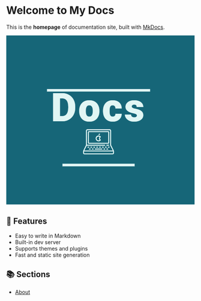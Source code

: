 # Welcome to My Docs

This is the **homepage** of documentation site, built with [MkDocs](https://www.mkdocs.org/).

![logo](images/logo.png)

## 🚀 Features

- Easy to write in Markdown
- Built-in dev server
- Supports themes and plugins
- Fast and static site generation

## 📚 Sections

- [About](about.md)

